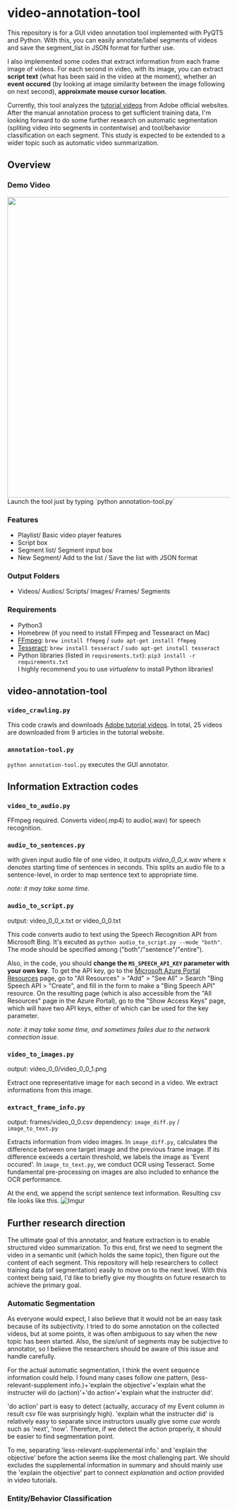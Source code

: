 # video-annotation-tool

This repository is for a GUI video annotation tool implemented with PyQT5 and Python. With this, you can easily annotate/label  segments of videos and save the segment_list in JSON format for further use.

I also implemented some codes that extract information from each frame image of videos. For each second in video, with its image, you can extract **script text** (what has been said in the video at the moment), whether an **event occured** (by looking at image similarity between the image following on next second), **approixmate mouse cursor location**.

Currently, this tool analyzes the [tutorial videos](https://helpx.adobe.com/creative-cloud/tutorials-explore.html) from Adobe official websites. After the manual annotation process to get sufficient training data, I'm looking forward to do some further research on automatic segmentation (spliting video into segments in contentwise) and tool/behavior classification on each segment. This study is expected to be extended to a wider topic such as automatic video summarization.

## Overview

### Demo Video
<img src="https://media.giphy.com/media/l49JD9VXlMwgcOA5a/giphy.gif" width="680px">
Launch the tool just by typing `python annotation-tool.py`

### Features
- Playlist/ Basic video player features
- Script box
- Segment list/ Segment input box
- New Segment/ Add to the list / Save the list with JSON format

### Output Folders
- Videos/ Audios/ Scripts/ Images/ Frames/ Segments

### Requirements
- Python3
- Homebrew (if you need to install FFmpeg and Tessearact on Mac)
- [FFmpeg](https://www.ffmpeg.org/): `brew install ffmpeg` / `sudo apt-get install ffmpeg`
- [Tesseract](https://github.com/tesseract-ocr/tesseract): `brew install tesseract` / `sudo apt-get install tesseract`
- Python libraries (listed in `requirements.txt`): `pip3 install -r requirements.txt`  
I highly recommend you to use *virtualenv* to install Python libraries!

## video-annotation-tool

### `video_crawling.py`
This code crawls and downloads [Adobe tutorial videos](https://helpx.adobe.com/creative-cloud/tutorials-explore.html).
In total, 25 videos are downloaded from 9 articles in the tutorial website.

### `annotation-tool.py`
`python annotation-tool.py` executes the GUI annotator. 

## Information Extraction codes
### `video_to_audio.py`
FFmpeg required.
Converts video(.mp4) to audio(.wav) for speech recognition. 

### `audio_to_sentences.py`
with given input audio file of one video, it outputs *video_0_0_x.wav* where x denotes starting time of sentences in seconds.
This splits an audio file to a sentence-level, in order to map sentence text to appropriate time. 

*note: it may take some time.*

### `audio_to_script.py`
output: video_0_0_x.txt or video_0_0.txt

This code converts audio to text using the Speech Recognition API from Microsoft Bing. It's excuted as `python audio_to_script.py --mode "both"`. The mode should be specified among ("both"/"sentence"/"entire").

Also, in the code, you should **change the `MS_SPEECH_API_KEY` parameter with your own key**.
To get the API key, go to the [Microsoft Azure Portal Resources](https://portal.azure.com/) page, go to "All Resources" > "Add" > "See All" > Search "Bing Speech API > "Create", and fill in the form to make a "Bing Speech API" resource. On the resulting page (which is also accessible from the "All Resources" page in the Azure Portal), go to the "Show Access Keys" page, which will have two API keys, either of which can be used for the key parameter.

*note: it may take some time, and sometimes failes due to the network connection issue.*

### `video_to_images.py`
output: video_0_0/video_0_0_1.png

Extract one representative image for each second in a video. We extract informations from this image.

### `extract_frame_info.py`
output: frames/video_0_0.csv
dependency: `image_diff.py` / `image_to_text.py`

Extracts information from video images. In `image_diff.py`, calculates the difference between one target image and the previous frame image. If its difference exceeds a certain threshold, we labels the image as 'Event occured'. In `image_to_text.py`, we conduct OCR using Tesseract. Some fundamental pre-processing on images are also included to enhance the OCR performance. 

At the end, we append the script sentence text information. Resulting csv file looks like this.
![Imgur](https://i.imgur.com/uWXWzaY.png)

## Further research direction
The ultimate goal of this annotator, and feature extraction is to enable structured video summarization. To this end, first we need to segment the video in a semantic unit (which holds the same topic), then figure out the content of each segment. This repository will help researchers to collect training data (of segmentation) easily to move on to the next level. With this context being said, I'd like to briefly give my thoughts on future research to achieve the primary goal.

### Automatic Segmentation
As everyone would expect, I also believe that it would not be an easy task because of its subjectivity. I tried to do some annotation on the collected videos, but at some points, it was often ambiguous to say when the new topic has been started. Also, the size/unit of segments may be subjective to annotator, so I believe the researchers should be aware of this issue and handle carefully.

For the actual automatic segmentation, I think the event sequence information could help. I found many cases follow one pattern, (less-relevant-supplement info.)+'explain the objective'+'explain what the instructer will do (action)'+'do action'+'explain what the instructer did'. 

'do action' part is easy to detect (actually, accuracy of my Event column in result csv file was surprisingly high). 'explain what the instructer did' is relatively easy to separate since instructors usually give some *cue words* such as 'next', 'now'. Therefore, if we detect the action properly, it should be easier to find segmentation point.

To me, separating 'less-relevant-supplemental info.' and 'explain the objective' before the action seems like the most challenging part. We should excludes the supplemental information in summary and should mainly use the 'explain the objective' part to connect *explanation* and *action* provided in video tutorials. 

### Entity/Behavior Classification
